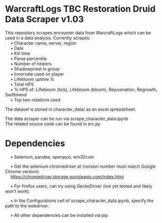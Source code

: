 # WarcraftLogs TBC Restoration Druid Data Scraper v1.03  

This repository scrapes encounter data from WarcraftLogs which can be used in a data analysis. Currently scrapes:   
&emsp; • Character name, server, region  
&emsp; • Date  
&emsp; • Kill time  
&emsp; • Parse percentile  
&emsp; • Number of healers  
&emsp; • Shadowpriest in group  
&emsp; • Innervate used on player  
&emsp; • Lifebloom uptime %  
&emsp; • Total HPS  
&emsp; • % HPS of: Lifebloom (tick), Lifebloom (bloom), Rejuvenation, Regrowth, Swiftmend  
&emsp; • Top two rotations used  
  
The dataset is stored in character_data/ as an excel spreadsheet.  

The data scraper can be run via scrape_character_data.ipynb  
The related source code can be found in src.py  

# Dependencies  
&emsp; • Selenium, pandas, openpyxl, win32com  
  
&emsp; • Get the selenium chromedriver at (version number must match Google Chrome version):  
&emsp; https://chromedriver.storage.googleapis.com/index.html  
  
&emsp; • For firefox users, can try using GeckoDriver (not yet tested and likely won't work).  
  
&emsp; • In the Configurations cell of scrape_character_data.ipynb, specify the path to the webdriver.  
 
&emsp; • All other dependencies can be installed via pip
